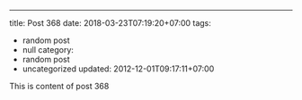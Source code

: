 ---
title: Post 368
date: 2018-03-23T07:19:20+07:00
tags:
  - random post
  - null
category:
  - random post
  - uncategorized
updated: 2012-12-01T09:17:11+07:00

This is content of post 368